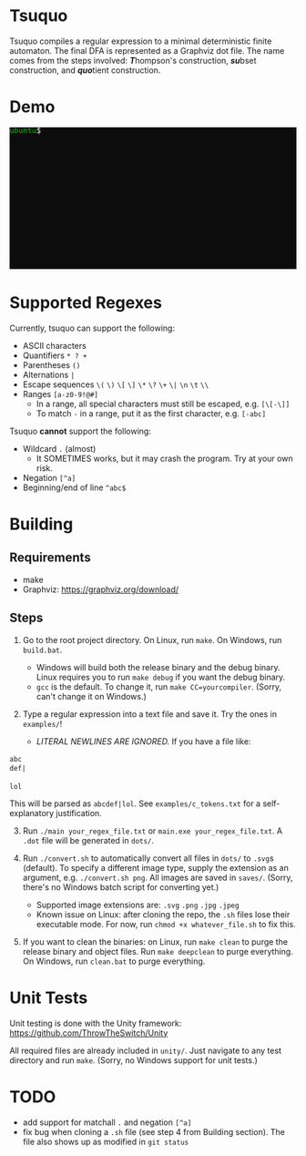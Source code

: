 # Tsuquo

Tsuquo compiles a regular expression to a minimal deterministic finite
automaton. The final DFA is represented as a Graphviz dot file. The name comes
from the steps involved: ***T***hompson's construction, ***su***bset
construction, and ***quo***tient construction.


# Demo
![Tsuquo Demo](demo/demo.gif)


# Supported Regexes

Currently, tsuquo can support the following:
* ASCII characters
* Quantifiers `* ? +`
* Parentheses `()`
* Alternations `|`
* Escape sequences `\(` `\)` `\[` `\]` `\*` `\?` `\+` `\|` `\n` `\t` `\\`
* Ranges `[a-z0-9!@#]`
  * In a range, all special characters must still be escaped, e.g. `[\[-\]]`
  * To match `-` in a range, put it as the first character, e.g. `[-abc]`

Tsuquo **cannot** support the following:
* Wildcard `.` (almost)
  * It SOMETIMES works, but it may crash the program. Try at your own risk.
* Negation `[^a]`
* Beginning/end of line `^abc$`

# Building

## Requirements

* make
* Graphviz: https://graphviz.org/download/

## Steps

1. Go to the root project directory. On Linux, run `make`. On Windows, run
`build.bat`.

    * Windows will build both the release binary and the debug binary. Linux
    requires you to run `make debug` if you want the debug binary.
    * `gcc` is the default. To change it, run `make CC=yourcompiler`. (Sorry,
    can't change it on Windows.)

2. Type a regular expression into a text file and save it. Try the ones in
`examples/`!

    * _LITERAL NEWLINES ARE IGNORED._ If you have a file like:
```
abc
def|

lol
```
This will be parsed as `abcdef|lol`. See `examples/c_tokens.txt` for a
self-explanatory justification.

3. Run `./main your_regex_file.txt` or `main.exe your_regex_file.txt`. A `.dot`
file will be generated in `dots/`.

4. Run `./convert.sh` to automatically convert all files in `dots/` to `.svg`s
(default). To specify a different image type, supply the extension as an
argument, e.g. `./convert.sh png`. All images are saved in `saves/`. (Sorry,
there's no Windows batch script for converting yet.)

    * Supported image extensions are: `.svg` `.png` `.jpg` `.jpeg`
    * Known issue on Linux: after cloning the repo, the `.sh` files lose their
    executable mode. For now, run `chmod +x whatever_file.sh` to fix this.

5. If you want to clean the binaries: on Linux, run `make clean` to purge the
release binary and object files. Run `make deepclean` to purge everything. On
Windows, run `clean.bat` to purge everything.


# Unit Tests

Unit testing is done with the Unity framework:
https://github.com/ThrowTheSwitch/Unity

All required files are already included in `unity/`. Just navigate to any
test directory and run `make`. (Sorry, no Windows support for unit tests.)


# TODO

* add support for matchall `.` and negation `[^a]`
* fix bug when cloning a `.sh` file (see step 4 from Building section). The file
also shows up as modified in `git status`